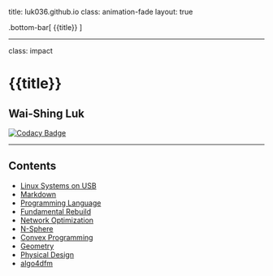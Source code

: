 title: luk036.github.io
class: animation-fade
layout: true

<!-- This slide will serve as the base layout for all your slides -->
.bottom-bar[
  {{title}}
]

---

class: impact

# {{title}}
## Wai-Shing Luk

[![Codacy Badge](https://api.codacy.com/project/badge/Grade/8f6a673d3177482b9b1d7b77995f0844)](https://app.codacy.com/app/luk036/luk036.github.io?utm_source=github.com&utm_medium=referral&utm_content=luk036/luk036.github.io&utm_campaign=badger)

---

## Contents

- [Linux Systems on USB](flows/index.html)
- [Markdown](markdown/index.html)
- [Programming Language](proglang/index.html)
- [Fundamental Rebuild](fun/index.html)
- [Network Optimization](netoptim/quickstart.html)
- [N-Sphere](n-sphere/intro.pdf)
- [Convex Programming](cvx/index.html)
- [Geometry](projgeom/index.html)
- [Physical Design](physdes/index.html)
- [algo4dfm](algo4dfm/index.html)
<!--stackedit_data:
eyJoaXN0b3J5IjpbLTE3OTU1MDQyMjldfQ==
-->